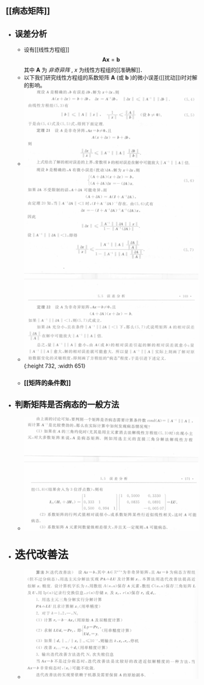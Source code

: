 ## [[病态矩阵]]
- ## 误差分析
	- 设有[[线性方程组]] 
	  $$\boldsymbol{Ax}=\boldsymbol b$$
	  其中 $\boldsymbol A$ 为 *非奇异阵* , $x$ 为线性方程组的[[准确解]]．
	- 以下我们研究线性方程组的系数矩阵 $\boldsymbol A$ (或 $\boldsymbol b$ )的微小误差([[扰动]])时对解的影响。
	- ![image.png](../assets/image_1703105225924_0.png)
	- ![image.png](../assets/image_1703105393111_0.png){:height 732, :width 651}
	- ### [[矩阵的条件数]]
- ## 判断矩阵是否病态的一般方法
	- ![image.png](../assets/image_1703173505535_0.png)
- # 迭代改善法
	- ![image.png](../assets/image_1703174839908_0.png)